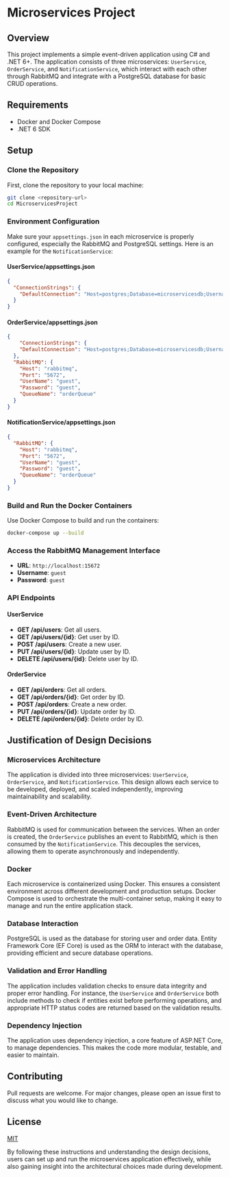 # Microservices Project

## Overview
This project implements a simple event-driven application using C# and .NET 6+. The application consists of three microservices: `UserService`, `OrderService`, and `NotificationService`, which interact with each other through RabbitMQ and integrate with a PostgreSQL database for basic CRUD operations.

## Requirements
- Docker and Docker Compose
- .NET 6 SDK

## Setup

### Clone the Repository
First, clone the repository to your local machine:
```bash
git clone <repository-url>
cd MicroservicesProject
```

### Environment Configuration
Make sure your `appsettings.json` in each microservice is properly configured, especially the RabbitMQ and PostgreSQL settings. Here is an example for the `NotificationService`:

#### **UserService/appsettings.json**
```json
{
  "ConnectionStrings": {
    "DefaultConnection": "Host=postgres;Database=microservicesdb;Username=admin;Password=password"
  }
}
```

#### **OrderService/appsettings.json**
```json
{
    "ConnectionStrings": {
    "DefaultConnection": "Host=postgres;Database=microservicesdb;Username=admin;Password=password"
  },
  "RabbitMQ": {
    "Host": "rabbitmq",
    "Port": "5672",
    "UserName": "guest",
    "Password": "guest",
    "QueueName": "orderQueue"
  }
}
```

#### **NotificationService/appsettings.json**
```json
{
  "RabbitMQ": {
    "Host": "rabbitmq",
    "Port": "5672",
    "UserName": "guest",
    "Password": "guest",
    "QueueName": "orderQueue"
  }
}
```

### Build and Run the Docker Containers
Use Docker Compose to build and run the containers:
```bash
docker-compose up --build
```

### Access the RabbitMQ Management Interface
- **URL**: `http://localhost:15672`
- **Username**: `guest`
- **Password**: `guest`

### API Endpoints

#### UserService
- **GET /api/users**: Get all users.
- **GET /api/users/{id}**: Get user by ID.
- **POST /api/users**: Create a new user.
- **PUT /api/users/{id}**: Update user by ID.
- **DELETE /api/users/{id}**: Delete user by ID.

#### OrderService
- **GET /api/orders**: Get all orders.
- **GET /api/orders/{id}**: Get order by ID.
- **POST /api/orders**: Create a new order.
- **PUT /api/orders/{id}**: Update order by ID.
- **DELETE /api/orders/{id}**: Delete order by ID.

## Justification of Design Decisions

### Microservices Architecture
The application is divided into three microservices: `UserService`, `OrderService`, and `NotificationService`. This design allows each service to be developed, deployed, and scaled independently, improving maintainability and scalability.

### Event-Driven Architecture
RabbitMQ is used for communication between the services. When an order is created, the `OrderService` publishes an event to RabbitMQ, which is then consumed by the `NotificationService`. This decouples the services, allowing them to operate asynchronously and independently.

### Docker
Each microservice is containerized using Docker. This ensures a consistent environment across different development and production setups. Docker Compose is used to orchestrate the multi-container setup, making it easy to manage and run the entire application stack.

### Database Interaction
PostgreSQL is used as the database for storing user and order data. Entity Framework Core (EF Core) is used as the ORM to interact with the database, providing efficient and secure database operations.

### Validation and Error Handling
The application includes validation checks to ensure data integrity and proper error handling. For instance, the `UserService` and `OrderService` both include methods to check if entities exist before performing operations, and appropriate HTTP status codes are returned based on the validation results.

### Dependency Injection
The application uses dependency injection, a core feature of ASP.NET Core, to manage dependencies. This makes the code more modular, testable, and easier to maintain.

## Contributing
Pull requests are welcome. For major changes, please open an issue first to discuss what you would like to change.

## License
[MIT](https://choosealicense.com/licenses/mit/)

By following these instructions and understanding the design decisions, users can set up and run the microservices application effectively, while also gaining insight into the architectural choices made during development.
